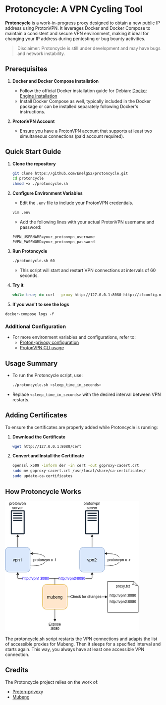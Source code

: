 # Protoncycle: A VPN Cycling Tool

**Protoncycle** is a work-in-progress proxy designed to obtain a new public IP address using ProtonVPN. It leverages Docker and Docker Compose to maintain a consistent and secure VPN environment, making it ideal for changing your IP address during pentesting or bug bounty activities.


> Disclaimer: Protoncycle is still under development and may have bugs and network instability.


## Prerequisites

1. **Docker and Docker Compose Installation**
   - Follow the official Docker installation guide for Debian: [Docker Engine Installation](https://docs.docker.com/engine/install/debian/)
   - Install Docker Compose as well, typically included in the Docker package or can be installed separately following Docker's instructions.

2. **ProtonVPN Account**
   - Ensure you have a ProtonVPN account that supports at least two simultaneous connections (paid account required).

## Quick Start Guide

1. **Clone the repository**
   ```bash
   git clone https://github.com/Enelg52/protoncycle.git
   cd protoncycle
   chmod +x ./protoncycle.sh
   ```

2. **Configure Environment Variables**
   - Edit the `.env` file to include your ProtonVPN credentials.
   ```bash
   vim .env
   ```
   - Add the following lines with your actual ProtonVPN username and password:
   ```env
   PVPN_USERNAME=your_protonvpn_username
   PVPN_PASSWORD=your_protonvpn_password
   ```

3. **Run Protoncycle**
   ```bash
   ./protoncycle.sh 60
   ```
   - This script will start and restart VPN connections at intervals of 60 seconds.

4. **Try it**
   ```bash
   while true; do curl --proxy http://127.0.0.1:8080 http://ifconfig.me; echo; sleep 1; done
   ```

5. **If you wan't to see the logs**
```
docker-compose logs -f
```

### Additional Configuration

- For more environment variables and configurations, refer to:
  - [Proton-privoxy configuration](https://github.com/walterl/proton-privoxy?tab=readme-ov-file#configuration)
  - [ProtonVPN CLI usage](https://github.com/Rafficer/linux-cli-community/blob/master/USAGE.md)

## Usage Summary

- To run the Protoncycle script, use:
  ```bash
  ./protoncycle.sh <sleep_time_in_seconds>
  ```
- Replace `<sleep_time_in_seconds>` with the desired interval between VPN restarts.

## Adding Certificates

To ensure the certificates are properly added while Protoncycle is running:

1. **Download the Certificate**
   ```bash
   wget http://127.0.0.1:8080/cert
   ```

2. **Convert and Install the Certificate**
   ```bash
   openssl x509 -inform der -in cert -out goproxy-cacert.crt
   sudo mv goproxy-cacert.crt /usr/local/share/ca-certificates/
   sudo update-ca-certificates
   ```



## How Protoncycle Works
![](./diagram.png)

The protoncycle.sh script restarts the VPN connections and adapts the list of accessible proxies for Mubeng. Then it sleeps for a specified interval and starts again. This way, you always have at least one accessible VPN connection.


## Credits
The Protoncycle project relies on the work of:
  - [Proton-privoxy](https://github.com/walterl/proton-privoxy)
  - [Mubeng](https://github.com/kitabisa/mubeng)